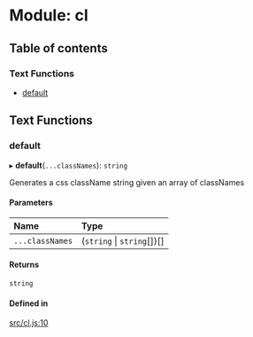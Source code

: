 # Module: cl

## Table of contents

### Text Functions

- [default](cl.md#default)

## Text Functions

### default

▸ **default**(`...classNames`): `string`

Generates a css className string given an array of classNames

#### Parameters

| Name | Type |
| :------ | :------ |
| `...classNames` | (`string` \| `string`[])[] |

#### Returns

`string`

#### Defined in

[src/cl.js:10](https://github.com/Twipped/js-utils/blob/f2eceb5/src/cl.js#L10)

